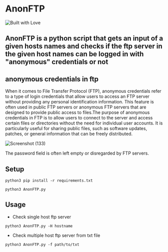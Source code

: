 # AnonFTP   
![Built with Love](https://img.shields.io/badge/Built%20with-%E2%9D%A4%EF%B8%8F-red)
## AnonFTP is a python script that gets an input of a given hosts names and checks if the ftp server in the given host names can be logged in with "anonymous" credentials or not  

## anonymous credentials in ftp 
When it comes to File Transfer Protocol (FTP), anonymous credentials refer to a type of login credentials that allow users to access an FTP server without providing any personal identification information. This feature is often used in public FTP servers or anonymous FTP servers that are designed to provide public access to files.The purpose of anonymous credentials in FTP is to allow users to connect to the server and access certain files or directories without the need for individual user accounts. It is particularly useful for sharing public files, such as software updates, patches, or general information that can be freely distributed.

![Screenshot (133)](https://github.com/ISLAM-XGAMER/AnonFTP/assets/65929613/1f8cb6a3-5f43-4aaf-b9d2-941d422a5779)

The password field is often left empty or disregarded by FTP servers.


## Setup 
```
python3 pip install -r requirements.txt
```
```
python3 AnonFTP.py
```

## Usage
- Check single host ftp server 
```
python3 AnonFTP.py -H hostname
```
- Check multiple host ftp server from txt file
```
python3 AnonFTP.py -f path/to/txt
```
